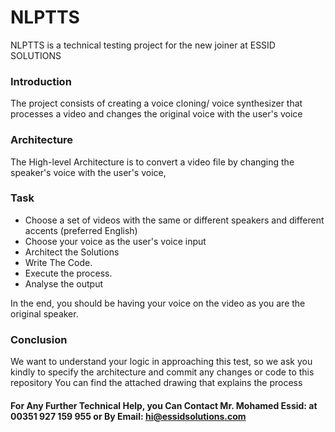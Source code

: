 # NLPTTS
NLPTTS is a technical testing project for the new joiner at ESSID SOLUTIONS

### Introduction 
The project consists of creating a voice cloning/ voice synthesizer that processes a video and changes the original voice with the user's voice 

### Architecture 
The High-level Architecture is to convert a video file by changing the speaker's voice with the user's voice,

### Task 
- Choose a set of videos with the same or different speakers and different accents (preferred English)
- Choose your voice as the user's voice input 
- Architect the Solutions
- Write The Code.
- Execute the process.
- Analyse the output 

In the end, you should be having your voice on the video as you are the original speaker.

### Conclusion 
We want to understand your logic in approaching this test, so we ask you kindly to specify the architecture and commit any changes or code to this repository 
You can find the attached drawing that explains the process 

#### For Any Further Technical Help, you Can Contact Mr. Mohamed Essid: at 00351 927 159 955 or By Email: hi@essidsolutions.com

